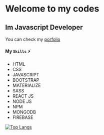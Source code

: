 # Welcome to my codes
## Im Javascript Developer
You can check my [porfolio](https://freddygutierrez.netlify.app)

#### My `Skills` :zap:
* HTML
* CSS
* JAVASCRIPT
* BOOTSTRAP
* MATERIALIZE
* SASS
* REACT JS
* NODE JS
* NPM
* MONGODB
* FIREBASE

[![Top Langs](https://github-readme-stats.vercel.app/api/top-langs/?username=FreddyGames69&hide=html,css,php)](https://github.com/anuraghazra/github-readme-stats)
<!--
**FreddyGames69/FreddyGames69** is a ✨ _special_ ✨ repository because its `README.md` (this file) appears on your GitHub profile.

Here are some ideas to get you started:

- 🔭 I’m currently working on ...
- 🌱 I’m currently learning ...
- 👯 I’m looking to collaborate on ...
- 🤔 I’m looking for help with ...
- 💬 Ask me about ...
- 📫 How to reach me: ...
- 😄 Pronouns: ...
- ⚡ Fun fact: ...
-->
